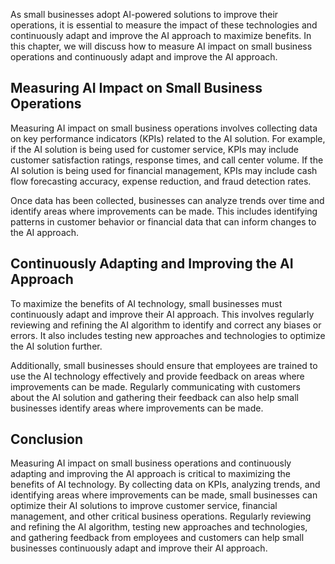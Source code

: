 
As small businesses adopt AI-powered solutions to improve their operations, it is essential to measure the impact of these technologies and continuously adapt and improve the AI approach to maximize benefits. In this chapter, we will discuss how to measure AI impact on small business operations and continuously adapt and improve the AI approach.

Measuring AI Impact on Small Business Operations
------------------------------------------------

Measuring AI impact on small business operations involves collecting data on key performance indicators (KPIs) related to the AI solution. For example, if the AI solution is being used for customer service, KPIs may include customer satisfaction ratings, response times, and call center volume. If the AI solution is being used for financial management, KPIs may include cash flow forecasting accuracy, expense reduction, and fraud detection rates.

Once data has been collected, businesses can analyze trends over time and identify areas where improvements can be made. This includes identifying patterns in customer behavior or financial data that can inform changes to the AI approach.

Continuously Adapting and Improving the AI Approach
---------------------------------------------------

To maximize the benefits of AI technology, small businesses must continuously adapt and improve their AI approach. This involves regularly reviewing and refining the AI algorithm to identify and correct any biases or errors. It also includes testing new approaches and technologies to optimize the AI solution further.

Additionally, small businesses should ensure that employees are trained to use the AI technology effectively and provide feedback on areas where improvements can be made. Regularly communicating with customers about the AI solution and gathering their feedback can also help small businesses identify areas where improvements can be made.

Conclusion
----------

Measuring AI impact on small business operations and continuously adapting and improving the AI approach is critical to maximizing the benefits of AI technology. By collecting data on KPIs, analyzing trends, and identifying areas where improvements can be made, small businesses can optimize their AI solutions to improve customer service, financial management, and other critical business operations. Regularly reviewing and refining the AI algorithm, testing new approaches and technologies, and gathering feedback from employees and customers can help small businesses continuously adapt and improve their AI approach.
